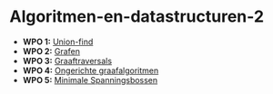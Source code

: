 # Algoritmen-en-datastructuren-2
 
* **WPO 1:** [Union-find](./H8%20-%20Union-find/WPO%201/opgave.pdf)
* **WPO 2:** [Grafen](./H9%20-%20Grafen/WPO%202/opgave.pdf)
* **WPO 3:** [Graaftraversals](./H10%20-%20Graaftraversals/WPO%203/opgave.pdf)
* **WPO 4:** [Ongerichte graafalgoritmen](./H11%20-%20Algoritmes%20voor%20ongerichte%20grafen/WPO%204/opgave.pdf)
* **WPO 5:** [Minimale Spanningsbossen](./H11%20-%20Algoritmes%20voor%20ongerichte%20grafen/WPO%205/opgave.pdf)
